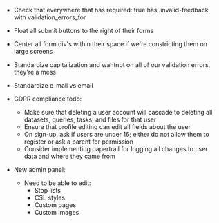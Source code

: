 *   Check that everywhere that has required: true has .invalid-feedback with validation_errors_for
*   Float all submit buttons to the right of their forms
*   Center all form div's within their space if we're constricting them on large screens
*   Standardize capitalization and wahtnot on all of our validation errors, they're a mess
*   Standardize e-mail vs email


*   GDPR compliance todo:
    -   Make sure that deleting a user account will cascade to deleting all datasets, queries, tasks, and files for that user
    -   Ensure that profile editing can edit all fields about the user
    -   On sign-up, ask if users are under 16; either do not allow them to register or ask a parent for permission
    -   Consider implementing papertrail for logging all changes to user data and where they came from

*   New admin panel:
    -   Need to be able to edit:
        +   Stop lists
        +   CSL styles
        +   Custom pages
        +   Custom images
